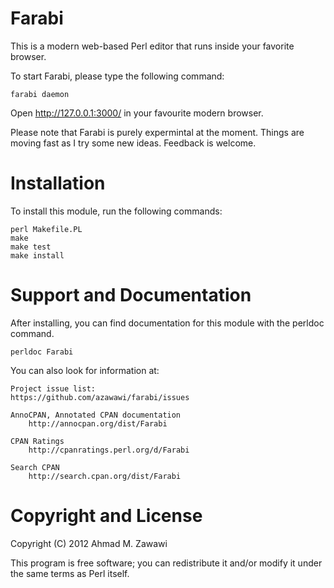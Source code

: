 Farabi
======

This is a modern web-based Perl editor that runs inside your favorite browser.

To start Farabi, please type the following command:

    farabi daemon

Open http://127.0.0.1:3000/ in your favourite modern browser.

Please note that Farabi is purely expermintal at the moment. Things are moving fast
as I try some new ideas. Feedback is welcome.

Installation
============

To install this module, run the following commands:

    perl Makefile.PL
    make
    make test
    make install

Support and Documentation
=========================

After installing, you can find documentation for this module with the
perldoc command.

    perldoc Farabi

You can also look for information at:

    Project issue list:
	https://github.com/azawawi/farabi/issues

    AnnoCPAN, Annotated CPAN documentation
        http://annocpan.org/dist/Farabi

    CPAN Ratings
        http://cpanratings.perl.org/d/Farabi

    Search CPAN
        http://search.cpan.org/dist/Farabi

Copyright and License
=====================

Copyright (C) 2012 Ahmad M. Zawawi

This program is free software; you can redistribute it and/or modify it
under the same terms as Perl itself.
